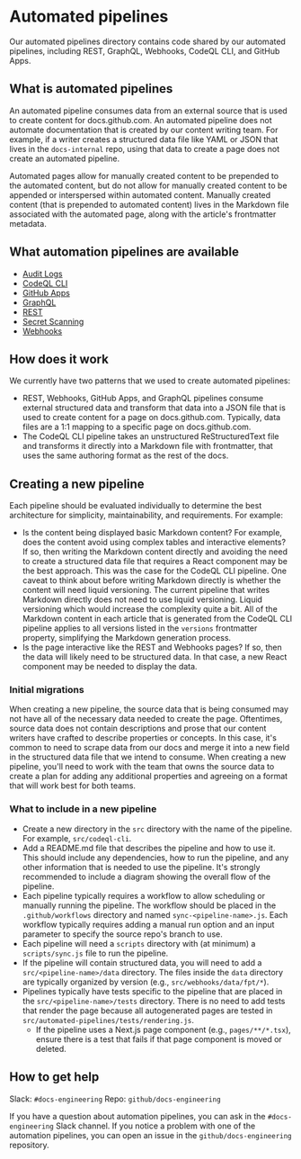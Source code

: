 # Automated pipelines

Our automated pipelines directory contains code shared by our automated pipelines, including REST, GraphQL, Webhooks, CodeQL CLI, and GitHub Apps.

## What is automated pipelines

An automated pipeline consumes data from an external source that is used to create content for docs.github.com. An automated pipeline does not automate documentation that is created by our content writing team. For example, if a writer creates a structured data file like YAML or JSON that lives in the `docs-internal` repo, using that data to create a page does not create an automated pipeline.

Automated pages allow for manually created content to be prepended to the automated content, but do not allow for manually created content to be appended or interspersed within automated content. Manually created content (that is prepended to automated content) lives in the Markdown file associated with the automated page, along with the article's frontmatter metadata.

## What automation pipelines are available

- [Audit Logs](../audit-logs/README.md)
- [CodeQL CLI](../codeql-cli/README.md)
- [GitHub Apps](../github-apps/README.md)
- [GraphQL](../graphql/README.md)
- [REST](../rest/README.md)
- [Secret Scanning](../secret-scanning/README.md)
- [Webhooks](../webhooks/README.md)

## How does it work

We currently have two patterns that we used to create automated pipelines:
- REST, Webhooks, GitHub Apps, and GraphQL pipelines consume external structured data and transform that data into a JSON file that is used to create content for a page on docs.github.com. Typically, data files are a 1:1 mapping to a specific page on docs.github.com.
- The CodeQL CLI pipeline takes an unstructured ReStructuredText file and transforms it directly into a Markdown file with frontmatter, that uses the same authoring format as the rest of the docs.

## Creating a new pipeline

Each pipeline should be evaluated individually to determine the best architecture for simplicity, maintainability, and requirements. 
For example:
- Is the content being displayed basic Markdown content? For example, does the content avoid using complex tables and interactive elements? If so, then writing the Markdown content directly and avoiding the need to create a structured data file that requires a React component may be the best approach. This was the case for the CodeQL CLI pipeline. One caveat to think about before writing Markdown directly is whether the content will need liquid versioning. The current pipeline that writes Markdown directly does not need to use liquid versioning. Liquid versioning which would increase the complexity quite a bit. All of the Markdown content in each article that is generated from the CodeQL CLI pipeline applies to all versions listed in the `versions` frontmatter property, simplifying the Markdown generation process.
- Is the page interactive like the REST and Webhooks pages? If so, then the data will likely need to be structured data. In that case, a new React component may be needed to display the data.

### Initial migrations

When creating a new pipeline, the source data that is being consumed may not have all of the necessary data needed to create the page. Oftentimes, source data does not contain descriptions and prose that our content writers have crafted to describe properties or concepts. In this case, it's common to need to scrape data from our docs and merge it into a new field in the structured data file that we intend to consume. When creating a new pipeline, you'll need to work with the team that owns the source data to create a plan for adding any additional properties and agreeing on a format that will work best for both teams.

### What to include in a new pipeline

- Create a new directory in the `src` directory with the name of the pipeline. For example, `src/codeql-cli`.
- Add a README.md file that describes the pipeline and how to use it. This should include any dependencies, how to run the pipeline, and any other information that is needed to use the pipeline. It's strongly recommended to include a diagram showing the overall flow of the pipeline.
- Each pipeline typically requires a workflow to allow scheduling or manually running the pipeline. The workflow should be placed in the `.github/workflows` directory and named `sync-<pipeline-name>.js`. Each workflow typically requires adding a manual run option and an input parameter to specify the source repo's branch to use.
- Each pipeline will need a `scripts` directory with (at minimum) a `scripts/sync.js` file to run the pipeline.
- If the pipeline will contain structured data, you will need to add a `src/<pipeline-name>/data` directory. The files inside the `data` directory are typically organized by version (e.g., `src/webhooks/data/fpt/*`).
- Pipelines typically have tests specific to the pipeline that are placed in the `src/<pipeline-name>/tests` directory. There is no need to add tests that render the page because all autogenerated pages are tested in `src/automated-pipelines/tests/rendering.js`.
  - If the pipeline uses a Next.js page component (e.g., `pages/**/*.tsx`), ensure there is a test that fails if that page component is moved or deleted.

## How to get help

Slack: `#docs-engineering`
Repo: `github/docs-engineering`

If you have a question about automation pipelines, you can ask in the `#docs-engineering` Slack channel. If you notice a problem with one of the automation pipelines, you can open an issue in the `github/docs-engineering` repository.
